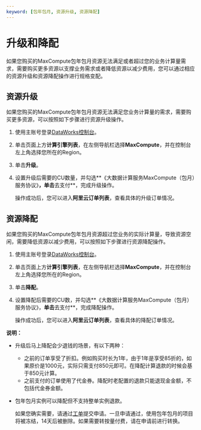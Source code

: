 ```yaml
---
keyword: [包年包月, 资源升级, 资源降配]
---
```


# 升级和降配

如果您购买的MaxCompute包年包月资源无法满足或者超过您的业务计算量需求，需要购买更多资源以支撑业务需求或者降低资源以减少费用，您可以通过相应的资源升级和资源降配操作进行规格变配。

## 资源升级

如果您购买的MaxCompute包年包月资源无法满足您业务计算量的需求，需要购买更多资源，可以按照如下步骤进行资源升级操作。

1.  使用主账号登录[DataWorks控制台](https://workbench.data.aliyun.com/console)。
2.  单击页面上方**计算引擎列表**，在左侧导航栏选择**MaxCompute**，并在控制台左上角选择您所在的Region。
3.  单击**升级**。
4.  设置升级后需要的CU数量，并勾选**《大数据计算服务MaxCompute（包月）服务协议》**，单击**去支付**，完成升级操作。

    操作成功后，您可以进入**阿里云订单列表**，查看具体的升级订单情况。


## 资源降配

如果您购买的MaxCompute包年包月资源超过您业务的实际计算量，导致资源空闲，需要降低资源以减少费用，可以按照如下步骤进行资源降配操作。

1.  使用主账号登录[DataWorks控制台](https://workbench.data.aliyun.com/console)。
2.  单击页面上方**计算引擎列表**，在左侧导航栏选择**MaxCompute**，并在控制台左上角选择您所在的Region。
3.  单击**降配**。
4.  设置降配后需要的CU数，并勾选**《大数据计算服务MaxCompute（包月）服务协议》，**单击**去支付**，完成降配操作。

    操作成功后，您可以进入**阿里云订单列表**，查看具体的降配订单情况。


**说明：**

-   升级后马上降配会少退钱的场景，有以下两种：
    -   之前的订单享受了折扣。例如购买时长为1年，由于1年是享受85折的，如果原价是1000元，实际只需支付850元即可。在降配计算退款的时候会基于850元计算。
    -   之前支付的订单使用了代金券。降配时老配置的退款只能退现金金额，不包括代金券金额。
-   包年包月实例可以降配但不支持整单实例退款。

    如果您确实需要，请通过[工单](https://workorder-intl.console.aliyun.com/)提交申请。一旦申请通过，使用包年包月的项目将被冻结，14天后被删除。如果需要转按量付费，请在申请前进行转换。


